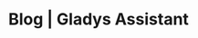 ---
layout: blog
title: Blog | Gladys Assistant
description: Lisez les dernières actualités du projet Gladys !
lang: fr
pagination: 
  enabled: true
  locale: fr_FR
permalink: /fr/blog/
---